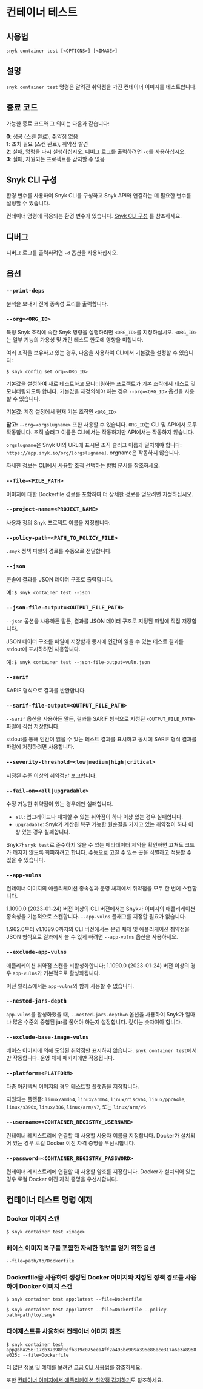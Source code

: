 # 컨테이너 테스트

## 사용법

`snyk container test [<OPTIONS>] [<IMAGE>]`

## 설명

`snyk container test` 명령은 알려진 취약점을 가진 컨테이너 이미지를 테스트합니다.

## 종료 코드

가능한 종료 코드와 그 의미는 다음과 같습니다:

**0**: 성공 (스캔 완료), 취약점 없음\
**1**: 조치 필요 (스캔 완료), 취약점 발견\
**2**: 실패, 명령을 다시 실행하십시오. 디버그 로그를 출력하려면 `-d`를 사용하십시오.\
**3**: 실패, 지원되는 프로젝트를 감지할 수 없음

## Snyk CLI 구성

환경 변수를 사용하여 Snyk CLI를 구성하고 Snyk API와 연결하는 데 필요한 변수를 설정할 수 있습니다.

컨테이너 명령에 적용되는 환경 변수가 있습니다. [Snyk CLI 구성](https://docs.snyk.io/features/snyk-cli/configure-the-snyk-cli) 를 참조하세요.

## 디버그

디버그 로그를 출력하려면 `-d` 옵션을 사용하십시오.

## 옵션

### `--print-deps`

분석을 보내기 전에 종속성 트리를 출력합니다.

### `--org=<ORG_ID>`

특정 Snyk 조직에 속한 Snyk 명령을 실행하려면 `<ORG_ID>`를 지정하십시오. `<ORG_ID>`는 일부 기능의 가용성 및 개인 테스트 한도에 영향을 미칩니다.

여러 조직을 보유하고 있는 경우, 다음을 사용하여 CLI에서 기본값을 설정할 수 있습니다:

`$ snyk config set org=<ORG_ID>`

기본값을 설정하여 새로 테스트하고 모니터링하는 프로젝트가 기본 조직에서 테스트 및 모니터링되도록 합니다. 기본값을 재정의해야 하는 경우 `--org=<ORG_ID>` 옵션을 사용할 수 있습니다.

기본값: 계정 설정에서 현재 기본 조직인 `<ORG_ID>`

**참고:** `--org=<orgslugname>` 또한 사용할 수 있습니다. `ORG_ID`는 CLI 및 API에서 모두 작동합니다. 조직 슬러그 이름은 CLI에서는 작동하지만 API에서는 작동하지 않습니다.

`orgslugname`은 Snyk UI의 URL에 표시된 조직 슬러그 이름과 일치해야 합니다: `https://app.snyk.io/org/[orgslugname]`. orgname은 작동하지 않습니다.

자세한 정보는 [CLI에서 사용할 조직 선택하는 방법](https://docs.snyk.io/snyk-cli/scan-and-maintain-projects-using-the-cli/how-to-select-the-organization-to-use-in-the-cli) 문서를 참조하세요.

### `--file=<FILE_PATH>`

이미지에 대한 Dockerfile 경로를 포함하여 더 상세한 정보를 얻으려면 지정하십시오.

### `--project-name=<PROJECT_NAME>`

사용자 정의 Snyk 프로젝트 이름을 지정합니다.

### `--policy-path=<PATH_TO_POLICY_FILE>`

`.snyk` 정책 파일의 경로를 수동으로 전달합니다.

### `--json`

콘솔에 결과를 JSON 데이터 구조로 출력합니다.

예: `$ snyk container test --json`

### `--json-file-output=<OUTPUT_FILE_PATH>`

`--json` 옵션을 사용하든 말든, 결과를 JSON 데이터 구조로 지정된 파일에 직접 저장합니다.

JSON 데이터 구조를 파일에 저장함과 동시에 인간이 읽을 수 있는 테스트 결과를 stdout에 표시하려면 사용합니다.

예: `$ snyk container test --json-file-output=vuln.json`

### `--sarif`

SARIF 형식으로 결과를 반환합니다.

### `--sarif-file-output=<OUTPUT_FILE_PATH>`

`--sarif` 옵션을 사용하든 말든, 결과를 SARIF 형식으로 지정된 `<OUTPUT_FILE_PATH>` 파일에 직접 저장합니다.

stdout를 통해 인간이 읽을 수 있는 테스트 결과를 표시하고 동시에 SARIF 형식 결과를 파일에 저장하려면 사용합니다.

### `--severity-threshold=<low|medium|high|critical>`

지정된 수준 이상의 취약점만 보고합니다.

### `--fail-on=<all|upgradable>`

수정 가능한 취약점이 있는 경우에만 실패합니다.

* `all`: 업그레이드나 패치할 수 있는 취약점이 하나 이상 있는 경우 실패합니다.
* `upgradable`: Snyk가 계산된 복구 가능한 원순결을 가지고 있는 취약점이 하나 이상 있는 경우 실패합니다.

Snyk가 `snyk test`로 준수하지 않을 수 있는 메타데이터 제약을 확인하면 고쳐도 코드가 깨지지 않도록 회피하려고 합니다. 수동으로 고칠 수 있는 곳을 식별하고 적용할 수 있을 수 있습니다.

### `--app-vulns`

컨테이너 이미지의 애플리케이션 종속성과 운영 체제에서 취약점을 모두 한 번에 스캔합니다.

1.1090.0 (2023-01-24) 버전 이상의 CLI 버전에서는 Snyk가 이미지의 애플리케이션 종속성을 기본적으로 스캔합니다. `--app-vulns` 플래그를 지정할 필요가 없습니다.

1.962.0부터 v1.1089.0까지의 CLI 버전에서는 운영 체제 및 애플리케이션 취약점을 JSON 형식으로 결과에서 볼 수 있게 하려면 `--app-vulns` 옵션을 사용하세요.

### `--exclude-app-vulns`

애플리케이션 취약점 스캔을 비활성화합니다; 1.1090.0 (2023-01-24) 버전 이상의 경우 `app-vulns`가 기본적으로 활성화됩니다.

이전 릴리스에서는 `app-vulns`와 함께 사용할 수 없습니다.

### `--nested-jars-depth`

`app-vulns`를 활성화했을 때, `--nested-jars-depth=n` 옵션을 사용하여 Snyk가 얼마나 많은 수준의 중첩된 jar를 풀어야 하는지 설정합니다. 깊이는 숫자여야 합니다.

### `--exclude-base-image-vulns`

베이스 이미지에 의해 도입된 취약점만 표시하지 않습니다. `snyk container test`에서만 작동합니다. 운영 체제 패키지에만 적용됩니다.

### `--platform=<PLATFORM>`

다중 아키텍처 이미지의 경우 테스트할 플랫폼을 지정합니다.

지원되는 플랫폼: `linux/amd64`, `linux/arm64`, `linux/riscv64`, `linux/ppc64le`, `linux/s390x`, `linux/386`, `linux/arm/v7`, 또는 `linux/arm/v6`

### `--username=<CONTAINER_REGISTRY_USERNAME>`

컨테이너 레지스트리에 연결할 때 사용할 사용자 이름을 지정합니다. Docker가 설치되어 있는 경우 로컬 Docker 이진 자격 증명을 우선시합니다.

### `--password=<CONTAINER_REGISTRY_PASSWORD>`

컨테이너 레지스트리에 연결할 때 사용할 암호를 지정합니다. Docker가 설치되어 있는 경우 로컬 Docker 이진 자격 증명을 우선시합니다.

## 컨테이너 테스트 명령 예제

### Docker 이미지 스캔

`$ snyk container test <image>`

### 베이스 이미지 복구를 포함한 자세한 정보를 얻기 위한 옵션

`--file=path/to/Dockerfile`

### Dockerfile을 사용하여 생성된 Docker 이미지와 지정된 정책 경로를 사용하여 Docker 이미지 스캔

`$ snyk container test app:latest --file=Dockerfile`

`$ snyk container test app:latest --file=Dockerfile --policy-path=path/to/.snyk`

### 다이제스트를 사용하여 컨테이너 이미지 참조

`$ snyk container test app@sha256:17cb37098f0efb819c075eea4ff2a495be909a396e86ece317a6e3a8968e025c --file=Dockerfile`

더 많은 정보 및 예제를 보려면 [고급  CLI 사용법](https://docs.snyk.io/snyk-container/snyk-cli-for-container-security/advanced-snyk-container-cli-usage)를 참조하세요.

또한 [컨테이너 이미지에서 애플리케이션 취약점 감지하기](https://docs.snyk.io/scan-using-snyk/snyk-container/use-snyk-container-from-the-web-ui/detect-application-vulnerabilities-in-container-images)도 참조하세요.